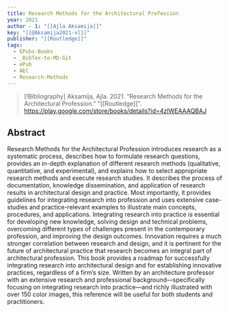 ```yaml
---
title: Research Methods for the Architectural Profession
year: 2021
author - 1: "[[Ajla Aksamija]]"
key: "[[@Aksamija2021-xl]]"
publisher: "[[Routledge]]"
tags:
  - EPubs-Books
  - _BibTex-to-MD-Git
  - ePub
  - AEC
  - Research-Methods
---
```


> [!Bibliography]
> Aksamija, Ajla. 2021. “Research Methods for the Architectural Profession.” "[[Routledge]]". https://play.google.com/store/books/details?id=4zIWEAAAQBAJ

## Abstract
Research Methods for the Architectural Profession introduces research as a systematic process, describes how to formulate research questions, provides an in-depth explanation of different research methods (qualitative, quantitative, and experimental), and explains how to select appropriate research methods and execute research studies. It describes the process of documentation, knowledge dissemination, and application of research results in architectural design and practice. Most importantly, it provides guidelines for integrating research into profession and uses extensive case-studies and practice-relevant examples to illustrate main concepts, procedures, and applications. Integrating research into practice is essential for developing new knowledge, solving design and technical problems, overcoming different types of challenges present in the contemporary profession, and improving the design outcomes. Innovation requires a much stronger correlation between research and design, and it is pertinent for the future of architectural practice that research becomes an integral part of architectural profession. This book provides a roadmap for successfully integrating research into architectural design and for establishing innovative practices, regardless of a firm’s size. Written by an architecture professor with an extensive research and professional background—specifically focusing on integrating research into practice—and richly illustrated with over 150 color images, this reference will be useful for both students and practitioners.